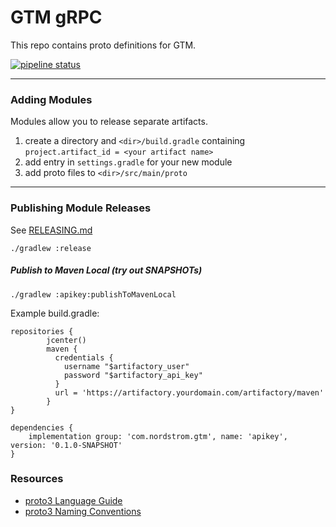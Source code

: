 # GTM gRPC

This repo contains proto definitions for GTM.

[![pipeline status](https://gitlab.yourdomain.com/gtm/grpc/badges/master/pipeline.svg)](https://gitlab.yourdomain.com/gtm/grpc/commits/master)

-----------------------------

### Adding Modules

Modules allow you to release separate artifacts.

1. create a directory and `<dir>/build.gradle` containing `project.artifact_id = <your artifact name>`
1. add entry in `settings.gradle` for your new module
1. add proto files to `<dir>/src/main/proto`

-----------------------------

### Publishing Module Releases

See [RELEASING.md](./RELEASING.md)
```
./gradlew :release
```

##### Publish to Maven Local (try out SNAPSHOTs)

```
./gradlew :apikey:publishToMavenLocal
```

Example build.gradle:
```
repositories {
        jcenter()
        maven {
          credentials {
            username "$artifactory_user"
            password "$artifactory_api_key"
          }
          url = 'https://artifactory.yourdomain.com/artifactory/maven'
        }
}

dependencies {
    implementation group: 'com.nordstrom.gtm', name: 'apikey', version: '0.1.0-SNAPSHOT'
}
```

### Resources

* [proto3 Language Guide](https://developers.google.com/protocol-buffers/docs/proto3)
* [proto3 Naming Conventions](https://cloud.google.com/apis/design/naming_convention)
